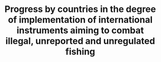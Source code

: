 ---
data_non_statistical: true
goal_meta_link: http://unstats.un.org/sdgs/files/metadata-compilation/Metadata-Goal-14.pdf
goal_meta_link_page: 14
graph: null
graph_status_notes: null
graph_title: Progress by countries in the degree of implementation of international
  instruments aiming to combat illegal, unreported and unregulated fishing
graph_type: null
graph_type_description: null
has_metadata: true
indicator: 14.6.1
indicator_definition: "The indicator \"Productivity of aquaculture in utilizing natural\
  \ resources (land, water and wild stock)\"is to provide for a measure the of the\
  \ productivity of the aquaculture production process, and is defined as the value\
  \ and volume of aquaculture production per unit amount of natural resource utilized\
  \ in the aquaculture production process. Dimensions: Aquaculture production in volumes\
  \ (tons in live weight or live weight equivalent) and first-sale (farmgate) value\
  \ (USD x1000). Utilized natural resources: \t1. Land area (hectares), as land cover,\
  \ to include both land and inland water surface areas used for production process,\
  \ including hatchery, nursery, overwintering and out-growing, (e.g. pond, tank or\
  \ raceway water surface or inland water surface area allocated/licensed for aquaculture\
  \ operations using cages, pens or other structures) as well as for supporting areas\
  \ (e.g. pond dikes, water supply and drainage canals and water treatment facilities,\
  \ etc.). [This corresponds to an aggregated area of 1.3 and 2.1 of SEEA Land Use\
  \ classification]; \tSea areas (hectares) allocated/licensed for aquaculture production\
  \ operations using cages, pens, rafts, stakes, poles, ropes and lines and other\
  \ structures. [This corresponds to 4.1 and part of 3.1 SEEA Land Use classification,\
  \ excluding the area of 'Seabed and intertidal areas'.] \tSeabed and intertidal\
  \ areas (hectares) allocated/licensed for aquaculture production operations (e.g.\
  \ cultivation of molluscs, sea cucumber and sea urchins, etc., using bottomsowing,\
  \ table, bags and baskets and other structures). [This corresponds to a part of\
  \ 3.1 of SEEA Land Use classification] \tReference should be made to the Land use\
  \ classification of adopted in the System of EnvironmentalEconomic Accounting 2012\
  \ ' Central Framework ( http://unstats.un.org/unsd/envaccounting/ seeaRev/SEEA_CF_Final_en.pdf,\
  \ relevant classification available at Appendix I-B of pages 289 ' 299). \tRelevant\
  \ classifications include: \t1.3 ' Land used for aquaculture, \t2.1 ' Inland waters\
  \ used for aquaculture or holding facilities, \t3.1 ' Coastal waters used for aquaculture\
  \ or holding facilities, and \t4.1 ' EEZ areas used for aquaculture or holding facilities.\
  \ \t2. Water volumes (m3) used during production process. \t3. Wild stock, as fish\
  \ stocks captured for two main purposes: \t\t(i) landed in volumes (tons in live\
  \ weight or live weight equivalent) for direct use as feed or for reduction as fish\
  \ meal and fish oil as feed ingredients for fed aquaculture species, and \t\t(ii)\
  \ caught in numbers or volume in tons in live weight for use as seed / stocking\
  \ materials for aquaculture grow-out facilities (capture-based aquaculture)"
indicator_name: Progress by countries in the degree of implementation of international
  instruments aiming to combat illegal, unreported and unregulated fishing
indicator_sort_order: 14.06.01
indicator_variable: null
layout: indicator
permalink: /14-6-1/
published: true
reporting_status: notstarted
sdg_goal: 14
source_active_1: true
source_notes_1: null
source_title_1: null
target: By 2020, prohibit certain forms of fisheries subsidies which contribute to
  overcapacity and overfishing, eliminate subsidies that contribute to illegal, unreported
  and unregulated fishing and refrain from introducing new such subsidies, recognizing
  that appropriate and effective special and differential treatment for developing
  and least developed countries should be an integral part of the World Trade Organization
  fisheries subsidies negotiation.
target_id: '14.6'
title: Progress by countries in the degree of implementation of international instruments
  aiming to combat illegal, unreported and unregulated fishing
un_custodial_agency: FAO
un_designated_tier: '3'
variable_description: null
variable_notes: null
---